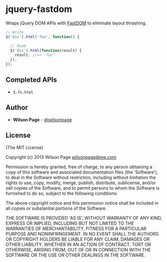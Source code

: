 # jquery-fastdom

Wraps jQuery DOM APIs with [FastDOM](http://github.com/wilsonpage/fastdom) to eliminate layout thrashing.

```js
// Write
$('div').html('foo', function() {

  // Read
  $('div').html(function(result) {
    result; //=> 'foo'
  });
});
```

## Completed APIs

- `$.fn.html`

## Author

- **Wilson Page** - [@wilsonpage](http://twitter.com/wilsonpage)

## License

(The MIT License)

Copyright (c) 2013 Wilson Page <wilsonpage@me.com>

Permission is hereby granted, free of charge, to any person obtaining a copy of this software and associated documentation files (the 'Software'), to deal in the Software without restriction, including without limitation the rights to use, copy, modify, merge, publish, distribute, sublicense, and/or sell copies of the Software, and to permit persons to whom the Software is furnished to do so, subject to the following conditions:

The above copyright notice and this permission notice shall be included in all copies or substantial portions of the Software.

THE SOFTWARE IS PROVIDED 'AS IS', WITHOUT WARRANTY OF ANY KIND, EXPRESS OR IMPLIED, INCLUDING BUT NOT LIMITED TO THE WARRANTIES OF MERCHANTABILITY, FITNESS FOR A PARTICULAR PURPOSE AND NONINFRINGEMENT. IN NO EVENT SHALL THE AUTHORS OR COPYRIGHT HOLDERS BE LIABLE FOR ANY CLAIM, DAMAGES OR OTHER LIABILITY, WHETHER IN AN ACTION OF CONTRACT, TORT OR OTHERWISE, ARISING FROM, OUT OF OR IN CONNECTION WITH THE SOFTWARE OR THE USE OR OTHER DEALINGS IN THE SOFTWARE.
